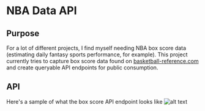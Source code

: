 # NBA Data API

## Purpose
For a lot of different projects, I find myself needing NBA box score data (estimating daily fantasy sports performance, for example). This project currently tries to capture box score data found on [basketball-reference.com](http://www.basketball-reference.com/friv/dailyleaders.cgi?lid=header_dateoutput&month=01&day=02&year=2016) and create queryable API endpoints for public consumption.

## API
Here's a sample of what the box score API endpoint looks like ![alt text](https://i.imgur.com/4Ipx4LL.png)
